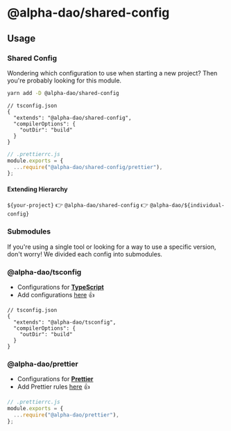 # @alpha-dao/shared-config

## Usage

### Shared Config

Wondering which configuration to use when starting a new project? Then you're probably looking for this module.

```bash
yarn add -D @alpha-dao/shared-config
```

```jsonc
// tsconfig.json
{
  "extends": "@alpha-dao/shared-config",
  "compilerOptions": {
    "outDir": "build"
  }
}
```

```js
// .prettierrc.js
module.exports = {
  ...require("@alpha-dao/shared-config/prettier"),
};
```

#### Extending Hierarchy

`${your-project}` 👉 `@alpha-dao/shared-config` 👉 `@alpha-dao/${individual-config}`

### Submodules

If you're using a single tool or looking for a way to use a specific version, don't worry! We divided each config into submodules.

### @alpha-dao/tsconfig

- Configurations for [**TypeScript**](https://www.typescriptlang.org/docs/handbook/tsconfig-json.html)
- Add configurations [here](https://github.com/alpha-dao/config/blob/main/packages/tsconfig/tsconfig.json) 👍

```jsonc
// tsconfig.json
{
  "extends": "@alpha-dao/tsconfig",
  "compilerOptions": {
    "outDir": "build"
  }
}
```

### @alpha-dao/prettier

- Configurations for [**Prettier**](https://prettier.io/docs/en/options.html)
- Add Prettier rules [here](https://github.com/alpha-dao/config/blob/main/packages/prettier/index.js) 👍

```js
// .prettierrc.js
module.exports = {
  ...require("@alpha-dao/prettier"),
};
```
